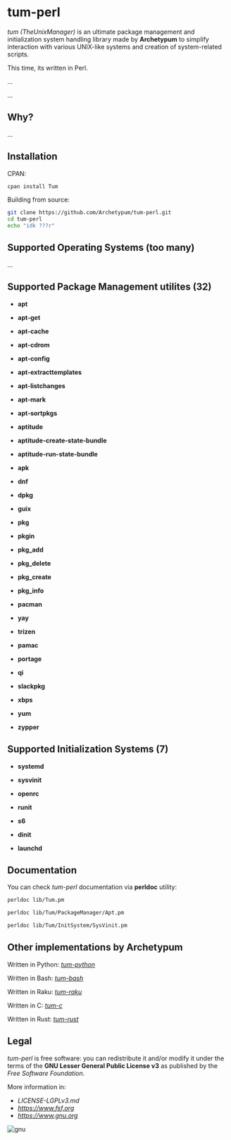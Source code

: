 # tum-perl

_tum (TheUnixManager)_ is an ultimate package management and initialization system handling library made by **Archetypum**
to simplify interaction with various UNIX-like systems and creation of system-related scripts.

This time, its written in Perl.

...

...

## Why?

...

## Installation

CPAN:

```sh
cpan install Tum
```

Building from source:

```sh
git clone https://github.com/Archetypum/tum-perl.git
cd tum-perl
echo "idk ???r"
```

## Supported Operating Systems (too many)

...

## Supported Package Management utilites (32)

- **apt**

- **apt-get**

- **apt-cache**

- **apt-cdrom**

- **apt-config**

- **apt-extracttemplates**

- **apt-listchanges**

- **apt-mark**

- **apt-sortpkgs**

- **aptitude**

- **aptitude-create-state-bundle**

- **aptitude-run-state-bundle**

- **apk**

- **dnf**

- **dpkg**

- **guix**

- **pkg**

- **pkgin**

- **pkg_add**

- **pkg_delete**

- **pkg_create**

- **pkg_info**

- **pacman**

- **yay**

- **trizen**

- **pamac**

- **portage**

- **qi**

- **slackpkg**

- **xbps**

- **yum**

- **zypper**

## Supported Initialization Systems (7)

- **systemd**

- **sysvinit**

- **openrc**

- **runit**

- **s6**

- **dinit**

- **launchd**

## Documentation

You can check _tum-perl_ documentation via **perldoc** utility:

```sh
perldoc lib/Tum.pm

perldoc lib/Tum/PackageManager/Apt.pm

perldoc lib/Tum/InitSystem/SysVinit.pm
```

## Other implementations by Archetypum

Written in Python: [_tum-python_](https://github.com/Archetypum/tum-python)

Written in Bash: [_tum-bash_](https://github.com/Archetypum/tum-bash)

Written in Raku: [_tum-raku_](https://github.com/Archetypum/tum-raku)

Written in C: [_tum-c_](https://github.com/Archetypum/tum-c)

Written in Rust: [_tum-rust_](https://github.com/Archetypum/tum-rust)

## Legal

_tum-perl_ is free software: you can redistribute it and/or modify it under the terms of the
**GNU Lesser General Public License v3** as published by the _Free Software Foundation_.

More information in:

- _LICENSE-LGPLv3.md_
- _https://www.fsf.org_
- _https://www.gnu.org_

![gnu](https://github.com/user-attachments/assets/66935a97-374f-4dbc-9f1c-428070fda139)
